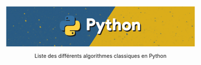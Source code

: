 <p align="center">
  <a href="https://raw.githubusercontent.com/QuentinPTT/Python-Algorithmes/main/img/python.jpg">
    <img src="https://raw.githubusercontent.com/QuentinPTT/Python-Algorithmes/main/img/python.jpg" alt="Logo">
  </a>
  <p align="center">
    Liste des différents algorithmes classiques en Python
  </p>
</p>
